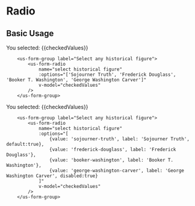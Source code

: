 # Radio

## Basic Usage 

<div class="mt-3 mb-3">
    <us-form-group label="Select any historical figure">
        <us-form-radio
            name="select historical figure"
            :options="['Sojourner Truth', 'Frederick Douglass', 'Booker T. Washington', 'George Washington Carver']"
            v-model="checkedValues"
        />
    </us-form-group>
    <div class="mt-2">You selected: {{checkedValues}}</div>
</div>

```vue
    <us-form-group label="Select any historical figure">
        <us-form-radio
            name="select historical figure"
            :options="['Sojourner Truth', 'Frederick Douglass', 'Booker T. Washington', 'George Washington Carver']"
            v-model="checkedValues"
        />
    </us-form-group>
```

<div class="mt-3 mb-3">
    <us-form-group label="Select any historical figure">
        <us-form-radio
            name="select historical figure"
            :options="options2"
            v-model="checkedValues"
        />
    </us-form-group>
    <div class="mt-2">You selected: {{checkedValues}}</div>
</div>


```vue
    <us-form-group label="Select any historical figure">
        <us-form-radio
            name="select historical figure"
            :options="[
                {value: 'sojourner-truth', label: 'Sojourner Truth', default:true},
                {value: 'frederick-douglass', label: 'Frederick Douglass'},
                {value: 'booker-washington', label: 'Booker T. Washington'},
                {value: 'george-washington-carver', label: 'George Washington Carver', disabled:true}
            ]"
            v-model="checkedValues"
        />
    </us-form-group>
```

<script>
export default {
    data() {
        return {
            checkedValues: null,
            options: [
                {value: 'sojourner-truth', label: 'Sojourner Truth', default:true},
                {value: 'frederick-douglass', label: 'Frederick Douglass'},
                {value: 'booker-washington', label: 'Booker T. Washington'},
                {value: 'george-washington-carver', label: 'George Washington Carver', disabled:true}
            ],
            options2: [
                {   
                    value: 'sojourner-truth', 
                    label: 'Sojourner Truth', 
                    description: 'Born Isabella "Belle" Baumfree; c. 1797 – November 26, 1883) was an American abolitionist and women\'s rights activist', 
                    default:true
                },
                {
                    value: 'frederick-douglass', 
                    label: 'Frederick Douglass', 
                    description: 'Frederick Douglass (born Frederick Augustus Washington Bailey; c. February 1818 – February 20, 1895) was an American social reformer, abolitionist, orator, writer, and statesman'},
                {
                    value: 'booker-washington', 
                    label: 'Booker T. Washington', 
                    description: 'Booker Taliaferro Washington (April 18, 1856 – November 14, 1915) was an American educator, author, orator, and adviser to multiple presidents of the United States'},
                {
                    value: 'george-washington-carver', 
                    label: 'George Washington Carver', 
                    description: 'George Washington Carver (1860s – January 5, 1943) was an American agricultural scientist and inventor who promoted alternative crops to cotton and methods to prevent soil depletion.', 
                    disabled:true}
            ]              
        }
    }
}
</script>